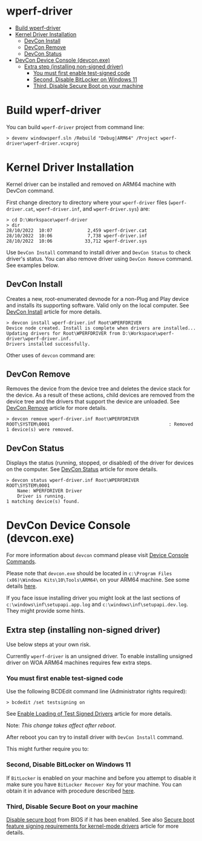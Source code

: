 # wperf-driver

* [Build wperf-driver](#build-wperf-driver)
* [Kernel Driver Installation](#kernel-driver-installation)
  * [DevCon Install](#devcon-install)
  * [DevCon Remove](#devcon-remove)
  * [DevCon Status](#devcon-status)
* [DevCon Device Console (devcon.exe)](#devcon-device-console-devconexe)
  * [Extra step (installing non-signed driver)](#extra-step-installing-non-signed-driver)
    * [You must first enable test-signed code](#you-must-first-enable-test-signed-code)
    * [Second, Disable BitLocker on Windows 11](#second-disable-bitlocker-on-windows-11)
    * [Third, Disable Secure Boot on your machine](#third-disable-secure-boot-on-your-machine)

# Build wperf-driver

You can build `wperf-driver` project from command line:

```
> devenv windowsperf.sln /Rebuild "Debug|ARM64" /Project wperf-driver\wperf-driver.vcxproj
```

# Kernel Driver Installation
Kernel driver can be installed and removed on ARM64 machine with DevCon command.

First change directory to directory where your `wperf-driver` files (`wperf-driver.cat`, `wperf-driver.inf`, and `wperf-driver.sys`) are:

```
> cd D:\Workspace\wperf-driver
> dir
28/10/2022  10:07             2,459 wperf-driver.cat
28/10/2022  10:06             7,738 wperf-driver.inf
28/10/2022  10:06            33,712 wperf-driver.sys
```

Use `DevCon Install` command to install driver and `DevCon Status` to check driver's status. You can also remove driver using `DevCon Remove` command. See examples below.

## DevCon Install

Creates a new, root-enumerated devnode for a non-Plug and Play device and installs its supporting software. Valid only on the local computer. See [DevCon Install](https://learn.microsoft.com/en-us/windows-hardware/drivers/devtest/devcon-install) article for more details.

```
> devcon install wperf-driver.inf Root\WPERFDRIVER
Device node created. Install is complete when drivers are installed...
Updating drivers for Root\WPERFDRIVER from D:\Workspace\wperf-driver\wperf-driver.inf.
Drivers installed successfully.
```

Other uses of `devcon` command are:

## DevCon Remove

Removes the device from the device tree and deletes the device stack for the device. As a result of these actions, child devices are removed from the device tree and the drivers that support the device are unloaded. See [DevCon Remove](https://learn.microsoft.com/en-us/windows-hardware/drivers/devtest/devcon-remove) article for more details.

```
> devcon remove wperf-driver.inf Root\WPERFDRIVER
ROOT\SYSTEM\0001                                            : Removed
1 device(s) were removed.
```

## DevCon Status

Displays the status (running, stopped, or disabled) of the driver for devices on the computer. See [DevCon Status](https://learn.microsoft.com/en-us/windows-hardware/drivers/devtest/devcon-status) article for more details.

```
> devcon status wperf-driver.inf Root\WPERFDRIVER
ROOT\SYSTEM\0001
    Name: WPERFDRIVER Driver
    Driver is running.
1 matching device(s) found.
```

# DevCon Device Console (devcon.exe)

For more information about `devcon` command please visit [Device Console Commands](https://learn.microsoft.com/en-us/windows-hardware/drivers/devtest/devcon-general-commands).

Please note that `devcon.exe` should be located in `c:\Program Files (x86)\Windows Kits\10\Tools\ARM64\` on your ARM64 machine.
See some details [here](https://learn.microsoft.com/en-us/windows-hardware/drivers/gettingstarted/writing-a-kmdf-driverbased-on-a-template#install-the-driver).

If you face issue installing driver you might look at the last sections of `c:\windows\inf\setupapi.app.log` and `c:\windows\inf\setupapi.dev.log`. They might provide some hints.

## Extra step (installing non-signed driver)

Use below steps at your own risk. 

Currently `wperf-driver` is an unsigned driver. To enable installing unsigned driver on WOA ARM64 machines requires few extra steps.

### You must first enable test-signed code

Use the following BCDEdit command line (Administrator rights required):

```
> bcdedit /set testsigning on
```

See [Enable Loading of Test Signed Drivers](https://learn.microsoft.com/en-us/windows-hardware/drivers/install/the-testsigning-boot-configuration-option#enable-or-disable-use-of-test-signed-code) article for more details.

Note: *This change takes affect after reboot*.

After reboot you can try to install driver with `DevCon Install` command.

This might further require you to:

### Second, Disable BitLocker on Windows 11

If `BitLocker` is enabled on your machine and before you attempt to disable it make sure you have `BitLocker Recover Key` for your machine.
You can obtain it in advance with procedure described [here](https://support.microsoft.com/en-us/windows/finding-your-bitlocker-recovery-key-in-windows-6b71ad27-0b89-ea08-f143-056f5ab347d6).

### Third, Disable Secure Boot on your machine

[Disable secure boot](https://learn.microsoft.com/en-us/windows-hardware/manufacture/desktop/disabling-secure-boot?view=windows-11) from BIOS if it has been enabled. See also [Secure boot feature signing requirements for kernel-mode drivers](https://learn.microsoft.com/en-us/windows/win32/w8cookbook/secured-boot-signing-requirements-for-kernel-mode-drivers) article for more details.

